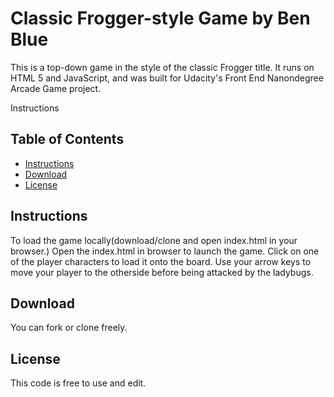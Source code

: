 # Classic Frogger-style Game by Ben Blue

This is a top-down game in the style of the classic Frogger title. It runs on HTML 5 and JavaScript, and was built for Udacity's Front End Nanondegree Arcade Game project.

Instructions

## Table of Contents

* [Instructions](#instructions)
* [Download](#download)
* [License](#license)

## Instructions

To load the game locally(download/clone and open index.html in your browser.) Open the index.html in browser to launch the game. Click on one of the player characters to load it onto the board. Use your arrow keys to move your player to the otherside before being attacked by the ladybugs.

## Download

You can fork or clone freely.

## License

This code is free to use and edit.
